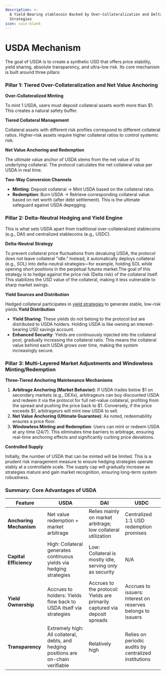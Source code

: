 ```yaml
---
description: >-
  A Yield-Bearing stablecoin Backed by Over-Collateralization and Delta-Neutral
  Strategies
icon: coin-blank
---
```


# USDA Mechanism

The goal of USDA is to create a synthetic USD that offers price stability, yield sharing, absolute transparency, and ultra-low risk. Its core mechanism is built around three pillars:

### Pillar 1: Tiered Over-Collateralization and Net Value Anchoring <a href="#pillar-1-tiered-over-collateralization-and-net-value-anchoring" id="pillar-1-tiered-over-collateralization-and-net-value-anchoring"></a>

**Over-Collateralized Minting**

To mint 1 USDA, users must deposit collateral assets worth more than $1. This creates a natural safety buffer.

**Tiered Collateral Management**

Collateral assets with different risk profiles correspond to different collateral ratios. Higher-risk assets require higher collateral ratios to control systemic risk.

**Net Value Anchoring and Redemption**

The ultimate value anchor of USDA stems from the net value of its underlying collateral. The protocol calculates the net collateral value per USDA in real time.

**Two-Way Conversion Channels**

* **Minting**: Deposit collateral → Mint USDA based on the collateral ratio.
* **Redemption**: Burn USDA → Retrieve corresponding collateral value based on net worth (after debt settlement). This is the ultimate safeguard against USDA depegging.

### Pillar 2: Delta-Neutral Hedging and Yield Engine <a href="#pillar-2-delta-neutral-hedging-and-yield-engine" id="pillar-2-delta-neutral-hedging-and-yield-engine"></a>

This is what sets USDA apart from traditional over-collateralized stablecoins (e.g., DAI) and centralized stablecoins (e.g., USDC).

**Delta-Neutral Strategy**

To prevent collateral price fluctuations from devaluing USDA, the protocol does not leave collateral "idle." Instead, it automatically deploys collateral (e.g., SOL) into delta-neutral strategies—for example, holding SOL while opening short positions in the perpetual futures market.The goal of this strategy is to hedge against the price risk (Delta risk) of the collateral itself. This stabilizes the USD value of the collateral, making it less vulnerable to sharp market swings.

**Yield Sources and Distribution**

Hedged collateral participates in [yield strategies](neutral-strategy-with-zk.md) to generate stable, low-risk yields.**Yield Distribution**

* **Yield Sharing**: These yields do not belong to the protocol but are distributed to USDA holders. Holding USDA is like owning an interest-bearing USD savings account.
* **Enhanced Security**: Yields are continuously injected into the collateral pool, gradually increasing the collateral ratio. This means the collateral value behind each USDA grows over time, making the system increasingly secure.

### Pillar 3: Multi-Layered Market Adjustments and Windowless Minting/Redemption <a href="#pillar-3-multi-layered-market-adjustments-and-windowless-minting-redemption" id="pillar-3-multi-layered-market-adjustments-and-windowless-minting-redemption"></a>

**Three-Tiered Anchoring Maintenance Mechanisms**

1. **Arbitrage Anchoring (Market Behavior)**: If USDA trades below $1 on secondary markets (e.g., DEXs), arbitrageurs can buy discounted USDA and redeem it via the protocol for full net-value collateral, profiting from the spread and pushing the price back to $1. Conversely, if the price exceeds $1, arbitrageurs will mint new USDA to sell.
2. **Net Value Anchoring (Ultimate Guarantee)**: As noted, redeemability ensures a price floor.
3. **Windowless Minting and Redemption**: Users can mint or redeem USDA at any time (24/7). This eliminates time barriers to arbitrage, ensuring real-time anchoring effects and significantly curbing price deviations.

**Controlled Supply**

Initially, the number of USDA that can be minted will be limited. This is a prudent risk management measure to ensure hedging strategies operate stably at a controllable scale. The supply cap will gradually increase as strategies mature and gain market recognition, ensuring long-term system robustness.

### Summary: Core Advantages of USDA <a href="#summary-core-advantages-of-usda" id="summary-core-advantages-of-usda"></a>

| Feature                 | USDA                                                                                 | DAI                                                                        | USDC                                                        |
| ----------------------- | ------------------------------------------------------------------------------------ | -------------------------------------------------------------------------- | ----------------------------------------------------------- |
| **Anchoring Mechanism** | Net value redemption + market arbitrage                                              | Relies mainly on market arbitrage; low collateral utilization              | Centralized 1:1 USD redemption promises                     |
| **Capital Efficiency**  | High: Collateral generates continuous yields via hedging strategies                  | Low: Collateral is mostly idle, serving only as security                   | N/A                                                         |
| **Yield Ownership**     | Accrues to holders: Yields flow back to USDA itself via strategies                   | Accrues to the protocol: Yields are primarily captured via deposit spreads | Accrues to issuers: Interest on reserves belongs to issuers |
| **Transparency**        | Extremely high: All collateral, debts, and hedging positions are on-chain verifiable | Relatively high                                                            | Relies on periodic audits by centralized institutions       |

